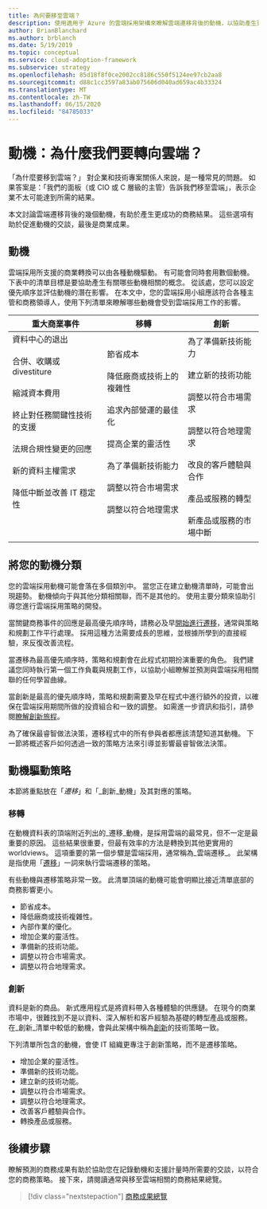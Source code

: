 ```yaml
---
title: 為何要移至雲端？
description: 使用適用于 Azure 的雲端採用架構來瞭解雲端遷移背後的動機，以協助產生更成功的商務成果。
author: BrianBlanchard
ms.author: brblanch
ms.date: 5/19/2019
ms.topic: conceptual
ms.service: cloud-adoption-framework
ms.subservice: strategy
ms.openlocfilehash: 85d18f8f0ce2002cc8186c550f5124ee97cb2aa8
ms.sourcegitcommit: d88c1cc3597a83ab075606d040ad659ac4b33324
ms.translationtype: MT
ms.contentlocale: zh-TW
ms.lasthandoff: 06/15/2020
ms.locfileid: "84785033"
---
```

# <a name="motivations-why-are-we-moving-to-the-cloud"></a>動機：為什麼我們要轉向雲端？

<!-- docsTest:ignore "is a common question" "Our board" -->

「為什麼要移到雲端？」 對企業和技術專案關係人來說，是一種常見的問題。 如果答案是：「我們的面板（或 CIO 或 C 層級的主管）告訴我們移至雲端」，表示企業不太可能達到所需的結果。

本文討論雲端遷移背後的幾個動機，有助於產生更成功的商務結果。 這些選項有助於促進動機的交談，最後是商業成果。

## <a name="motivations"></a>動機

雲端採用所支援的商業轉換可以由各種動機驅動。 有可能會同時套用數個動機。 下表中的清單目標是要協助產生有關哪些動機相關的概念。 從該處，您可以設定優先順序並評估動機的潛在影響。 在本文中，您的雲端採用小組應該符合各種主管和商務領導人，使用下列清單來瞭解哪些動機會受到雲端採用工作的影響。

<!-- markdownlint-disable MD033 -->

| 重大商業事件 | 移轉 | 創新 |
|---|---|---|
| 資料中心的退出 <br><br> 合併、收購或 divestiture <br><br> 縮減資本費用 <br><br> 終止對任務關鍵性技術的支援 <br><br> 法規合規性變更的回應 <br><br> 新的資料主權需求 <br><br> 降低中斷並改善 IT 穩定性 <br><br> <br><br> | 節省成本 <br><br> 降低廠商或技術上的複雜性 <br><br> 追求內部營運的最佳化 <br><br> 提高企業的靈活性 <br><br> 為了準備新技術能力 <br><br> 調整以符合市場需求 <br><br> 調整以符合地理需求 <br><br> | 為了準備新技術能力 <br><br> 建立新的技術功能 <br><br> 調整以符合市場需求 <br><br> 調整以符合地理需求 <br><br> 改良的客戶體驗與合作 <br><br> 產品或服務的轉型 <br><br> 新產品或服務的市場中斷 |

## <a name="classify-your-motivations"></a>將您的動機分類

您的雲端採用動機可能會落在多個類別中。 當您正在建立動機清單時，可能會出現趨勢。 動機傾向于與其他分類相關聯，而不是其他的。 使用主要分類來協助引導您進行雲端採用策略的開發。

當關鍵商務事件的回應是最高優先順序時，請務必及早[開始進行遷移](../get-started/migrate.md)，通常與策略和規劃工作平行處理。 採用這種方法需要成長的思維，並根據所學到的直接經驗，來反復改善流程。

當遷移為最高優先順序時，策略和規劃會在此程式初期扮演重要的角色。 我們建議您同時執行第一個工作負載與規劃工作，以協助小組瞭解並預測與雲端採用相關聯的任何學習曲線。

當創新是最高的優先順序時，策略和規劃需要及早在程式中進行額外的投資，以確保在雲端採用期間所做的投資組合和一致的調整。 如需進一步資訊和指引，請參閱[瞭解創新旅程](../get-started/innovate.md)。

為了確保最睿智做法決策，遷移程式中的所有參與者都應該清楚知道其動機。 下一節將概述客戶如何透過一致的策略方法來引導並影響最睿智做法決策。

## <a name="motivation-driven-strategies"></a>動機驅動策略

本節將重點放在「_遷移_」和「_創新_動機」及其對應的策略。

### <a name="migration"></a>移轉

在動機資料表的頂端附近列出的_遷移_動機，是採用雲端的最常見，但不一定是最重要的原因。 這些結果很重要，但最有效率的方法是轉換到其他更實用的 worldviews。 這項重要的第一個步驟是雲端採用，通常稱為_雲端遷移_。 此架構是指使用「[遷移](../get-started/migrate.md)」一詞來執行雲端遷移的策略。

有些動機與遷移策略非常一致。 此清單頂端的動機可能會明顯比接近清單底部的商務影響更小。

- 節省成本。
- 降低廠商或技術複雜性。
- 內部作業的優化。
- 增加企業的靈活性。
- 準備新的技術功能。
- 調整以符合市場需求。
- 調整以符合地理需求。

### <a name="innovation"></a>創新

資料是新的商品。 新式應用程式是將資料帶入各種體驗的供應鏈。 在現今的商業市場中，很難找到不是以資料、深入解析和客戶經驗為基礎的轉型產品或服務。 在_創新_清單中較低的動機，會與此架構中稱為[創新](../get-started/innovate.md)的技術策略一致。

下列清單所包含的動機，會使 IT 組織更專注于創新策略，而不是遷移策略。

- 增加企業的靈活性。
- 準備新的技術功能。
- 建立新的技術功能。
- 調整以符合市場需求。
- 調整以符合地理需求。
- 改善客戶體驗與合作。
- 轉換產品或服務。

## <a name="next-steps"></a>後續步驟

瞭解預測的商務成果有助於協助您在記錄動機和支援計量時所需要的交談，以符合您的商務策略。 接下來，請閱讀通常與移至雲端相關的商務結果總覽。

> [!div class="nextstepaction"]
> [商務成果總覽](./business-outcomes/index.md)
